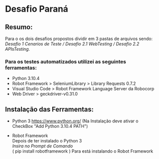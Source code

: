 # Desafio Paraná

## Resumo:
Para o os dois desafios propostos dividir em 3 pastas de arquivos sendo: _Desafio 1 Cenarios de Teste / Desafio 2.1 WebTesting / Desafio 2.2 APIsTesting_.

### Para os testes automatizados utilizei as seguintes ferramentas:
* Python 3.10.4
* Robot Framework > SeleniumLibrary > Library Requests 0.7.2
* Visual Studio Code >  Robot Framework Language Server da Robocorp
* Web Driver > geckdriver-v0.31.0

## Instalação das Ferramentas:
* Python 3 <https://www.python.org/>
(Na Instalação deve ativar o CheckBox "Add Python 3.10.4 PATH")

* Robot Framework <br> Depois de ter instalado o Python 3 <br>
_Insira no Prompt de Comando_ <br>
( pip install robotframework ) Para está instalando o Robot Framework

